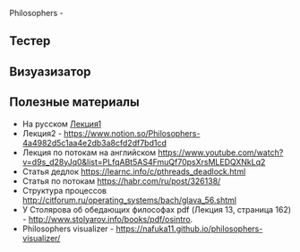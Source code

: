 Philosophers -

Тестер
------

Визуазизатор
------------

Полезные материалы
-------------------
- На русском [Лекция1](https://www.youtube.com/watch?v=WzsPbwIwtiw&t=1616s "https://www.youtube.com/watch?v=WzsPbwIwtiw&t=1616s")
- Лекция2 - https://www.notion.so/Philosophers-4a4982d5c1aa4e2db3a8cfd2df7bd1cd
- Лекция по потокам на английском https://www.youtube.com/watch?v=d9s_d28yJq0&list=PLfqABt5AS4FmuQf70psXrsMLEDQXNkLq2
- Статья дедлок https://learnc.info/c/pthreads_deadlock.html
- Статья по потокам https://habr.com/ru/post/326138/
- Структура процессов http://citforum.ru/operating_systems/bach/glava_56.shtml
- У Столярова об обедающих философах pdf (Лекция 13, страница 162) - http://www.stolyarov.info/books/pdf/osintro.
- Philosophers visualizer - https://nafuka11.github.io/philosophers-visualizer/

